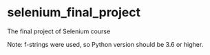 # selenium_final_project
The final project of Selenium course

Note: f-strings were used, so Python version should be 3.6 or higher.
